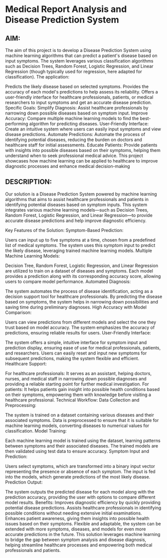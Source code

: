 # Medical Report Analysis and Disease Prediction System

## AIM:

The aim of this project is to develop a Disease Prediction System using machine learning algorithms that can predict a patient's disease based on input symptoms. The system leverages various classification algorithms such as Decision Trees, Random Forest, Logistic Regression, and Linear Regression (though typically used for regression, here adapted for classification). The application:

Predicts the likely disease based on selected symptoms.
Provides the accuracy of each model's predictions to help assess its reliability.
Offers a user-friendly interface for healthcare professionals, patients, or medical researchers to input symptoms and get an accurate disease prediction.
Specific Goals:
Simplify Diagnosis: Assist healthcare professionals by narrowing down possible diseases based on symptom input.
Improve Accuracy: Compare multiple machine learning models to find the best-performing algorithm for predicting diseases.
User-Friendly Interface: Create an intuitive system where users can easily input symptoms and view disease predictions.
Automate Predictions: Automate the process of identifying potential diseases, reducing the burden on doctors and healthcare staff for initial assessments.
Educate Patients: Provide patients with insights into possible diseases based on their symptoms, helping them understand when to seek professional medical advice.
This project showcases how machine learning can be applied to healthcare to improve diagnostic processes and enhance medical decision-making

## DESCRIPTION:
Our solution is a Disease Prediction System powered by machine learning algorithms that aims to assist healthcare professionals and patients in identifying potential diseases based on symptom inputs. This system integrates various machine learning models—such as Decision Trees, Random Forest, Logistic Regression, and Linear Regression—to provide accurate disease predictions and help improve diagnostic efficiency.

Key Features of the Solution:
Symptom-Based Prediction:

Users can input up to five symptoms at a time, chosen from a predefined list of medical symptoms.
The system uses this symptom input to predict the likely disease, leveraging trained machine learning models.
Multiple Machine Learning Models:

Decision Tree, Random Forest, Logistic Regression, and Linear Regression are utilized to train on a dataset of diseases and symptoms.
Each model provides a prediction along with its corresponding accuracy score, allowing users to compare model performance.
Automated Diagnosis:

The system automates the process of disease identification, acting as a decision support tool for healthcare professionals.
By predicting the disease based on symptoms, the system helps in narrowing down possibilities and saving time during preliminary diagnoses.
High Accuracy with Model Comparison:

Users can view predictions from different models and select the one they trust based on model accuracy.
The system emphasizes the accuracy of predictions, ensuring reliable results for users.
User-Friendly Interface:

The system offers a simple, intuitive interface for symptom input and prediction display, ensuring ease of use for medical professionals, patients, and researchers.
Users can easily reset and input new symptoms for subsequent predictions, making the system flexible and efficient.
Healthcare Support:

For healthcare professionals: It serves as an assistant, helping doctors, nurses, and medical staff in narrowing down possible diagnoses and providing a reliable starting point for further medical investigation.
For patients: It helps patients gain insight into possible health conditions based on their symptoms, empowering them with knowledge before visiting a healthcare professional.
Technical Workflow:
Data Collection and Preprocessing:

The system is trained on a dataset containing various diseases and their associated symptoms.
Data is preprocessed to ensure that it is suitable for machine learning models, converting diseases to numerical values for classification.
Model Training:

Each machine learning model is trained using the dataset, learning patterns between symptoms and their associated diseases.
The trained models are then validated using test data to ensure accuracy.
Symptom Input and Prediction:

Users select symptoms, which are transformed into a binary input vector representing the presence or absence of each symptom.
The input is fed into the models, which generate predictions of the most likely disease.
Prediction Output:

The system outputs the predicted disease for each model along with the prediction accuracy, providing the user with options to compare different model results.
Benefits:
Improves diagnostic efficiency by quickly providing potential disease predictions.
Assists healthcare professionals in identifying possible conditions without needing extensive initial examinations.
Enhances patient awareness, giving them insights into possible health issues based on their symptoms.
Flexible and adaptable, the system can be extended with more symptoms, diseases, and models for even more accurate predictions in the future.
This solution leverages machine learning to bridge the gap between symptom analysis and disease diagnosis, helping streamline healthcare processes and empowering both medical professionals and patients.

